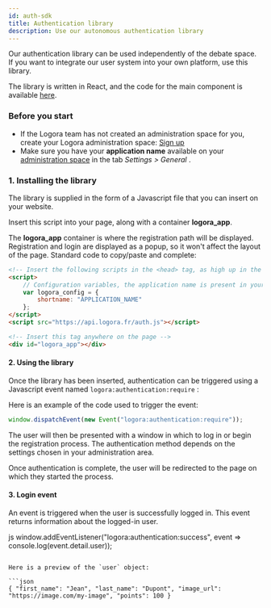 ```yaml
---
id: auth-sdk
title: Authentication library
description: Use our autonomous authentication library
---
```


Our authentication library can be used independently of the debate space. If you want to integrate our user system into your own platform, use this library.

The library is written in React, and the code for the main component is available  [here](https://bit.cloud/logora/debate/auth/auth_initializer).

### Before you start

- If the Logora team has not created an administration space for you, create your Logora administration space: [Sign up](https://logora.fr/signup)
- Make sure you have your **application name** available on your [administration space](https://admin.logora.fr) in the tab *Settings > General* .

### 1. Installing the library


The library is supplied in the form of a Javascript file that you can insert on your website.

Insert this script into your page, along with a container **logora_app**. 

The **logora_app** container is where the registration path will be displayed. Registration and login are displayed as a popup, so it won't affect the layout of the page.
Standard code to copy/paste and complete: 

```html
<!-- Insert the following scripts in the <head> tag, as high up in the page as possible -->
<script>
    // Configuration variables, the application name is present in your administration space
    var logora_config = {
        shortname: "APPLICATION_NAME"
    };
</script>
<script src="https://api.logora.fr/auth.js"></script>
```

```html
<!-- Insert this tag anywhere on the page -->
<div id="logora_app"></div>
```

#### 2. Using the library

Once the library has been inserted, authentication can be triggered using a Javascript event named `logora:authentication:require` :

Here is an example of the code used to trigger the event:

```js
window.dispatchEvent(new Event("logora:authentication:require"));
```

The user will then be presented with a window in which to log in or begin the registration process. The authentication method depends on the settings chosen in your administration area.

Once authentication is complete, the user will be redirected to the page on which they started the process.

#### 3. Login event

An event is triggered when the user is successfully logged in. This event returns information about the logged-in user.

js
window.addEventListener("logora:authentication:success", event => console.log(event.detail.user));
```

Here is a preview of the `user` object:

```json
{ "first_name": "Jean", "last_name": "Dupont", "image_url": "https://image.com/my-image", "points": 100 }
```
